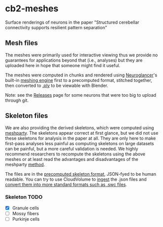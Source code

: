 # cb2-meshes
Surface renderings of neurons in the paper "Structured cerebellar connectivity supports resilient pattern separation"

## Mesh files

The meshes were primarily used for interactive viewing thus we provide no guarantees for applications beyond that (i.e., analyses) but they are uploaded here in hope that someone might find it useful.

The meshes were computed in chunks and rendered using [Neuroglancer](https://github.com/google/neuroglancer)'s built-in [meshing engine](https://github.com/google/neuroglancer/blob/f8e99ecc5d00805e9d837bac2b7cda2130b9c7c4/python/ext/src/_neuroglancer.cc) first to a precomputed format, stitched together, then converted to [.ply](https://en.wikipedia.org/wiki/PLY_(file_format)) to be viewable with Blender.

Note: see the [Releases](https://github.com/htem/cb2-meshes/releases) page for some neurons that were too big to upload through git.

## Skeleton files

We are also providing the derived skeletons, which were computed using [meshparty](https://github.com/sdorkenw/MeshParty/blob/9bd1661fc4fea160bd561d8e4220fa6be881fb88/docs/guide/skeletons.rst). The skeletons appear correct at first glance, but we did not use these skeletons for analysis in the paper at all. They are only here to make first-pass analyses less painful as computing skeletons on large datasets can be painful, but a more careful validation is needed. We highly recommend researchers to recompute the skeletons using the above meshes or at least read the advantages and disadvantages of the meshparty [method](https://github.com/sdorkenw/MeshParty/blob/9bd1661fc4fea160bd561d8e4220fa6be881fb88/docs/guide/skeletons.rst#disadvantages).

The files are in the [precomputed skeleton format](https://github.com/google/neuroglancer/blob/8432f531c4d8eb421556ec36926a29d9064c2d3c/src/neuroglancer/datasource/precomputed/skeletons.md), JSON-fyed to be human readable. You can try to use CloudVolume to [ingest](https://github.com/seung-lab/cloud-volume/blob/759f3c165f9e853c33324a3e7dd5b449ae7eb261/cloudvolume/skeleton.py#L68) the .json files and [convert them into more standard formats such as .swc files](https://github.com/seung-lab/cloud-volume/blob/759f3c165f9e853c33324a3e7dd5b449ae7eb261/cloudvolume/skeleton.py#L999).

### Skeleton TODO
- [x] Granule cells
- [ ] Mossy fibers
- [ ] Purkinje cells
